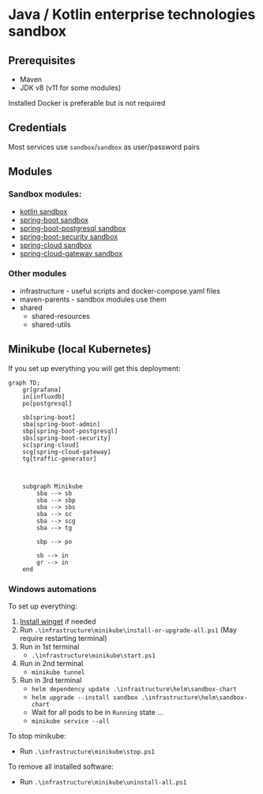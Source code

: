 # Java / Kotlin enterprise technologies sandbox

## Prerequisites

* Maven
* JDK v8 (v11 for some modules)

Installed Docker is preferable but is not required

## Credentials

Most services use `sandbox`/`sandbox` as user/password pairs

## Modules

### Sandbox modules:

* [kotlin sandbox](sandboxes/kotlin)
* [spring-boot sandbox](sandboxes/spring-boot)
* [spring-boot-postgresql sandbox](sandboxes/spring-boot-postgresql)
* [spring-boot-security sandbox](sandboxes/spring-boot-security)
* [spring-cloud sandbox](sandboxes/spring-cloud)
* [spring-cloud-gateway sandbox](sandboxes/spring-cloud-gateway)

### Other modules

* infrastructure - useful scripts and docker-compose.yaml files
* maven-parents - sandbox modules use them
* shared
    * shared-resources
    * shared-utils

## Minikube (local Kubernetes)

If you set up everything you will get this deployment:

```mermaid
graph TD;
    gr[grafana]
    in[influxdb]
    po[postgresql]
    
    sb[spring-boot]
    sba[spring-boot-admin]
    sbp[spring-boot-postgresql]
    sbs[spring-boot-security]
    sc[spring-cloud]
    scg[spring-cloud-gateway]
    tg[traffic-generator]
    
    
    
    subgraph Minikube
        sba --> sb
        sba --> sbp
        sba --> sbs
        sba --> sc
        sba --> scg
        sba --> tg
        
        sbp --> po
        
        sb --> in
        gr --> in
    end
```

### Windows automations

To set up everything:

1. [Install winget](https://docs.microsoft.com/en-us/windows/package-manager/winget/) if needed
2. Run `.\infrastructure\minikube\install-or-upgrade-all.ps1` (May require restarting terminal)
3. Run in 1st terminal
    * `.\infrastructure\minikube\start.ps1`
4. Run in 2nd terminal
    * `minikube tunnel`
6. Run in 3rd terminal
    * `helm dependency update .\infrastructure\helm\sandbox-chart`
    * `helm upgrade --install sandbox .\infrastructure\helm\sandbox-chart`
    * Wait for all pods to be in `Running` state ...
    * `minikube service --all` 

To stop minikube:

* Run `.\infrastructure\minikube\stop.ps1`

To remove all installed software:
* Run `.\infrastructure\minikube\uninstall-all.ps1`